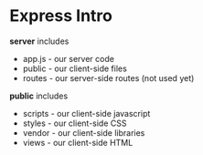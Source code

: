# Express Intro

**server** includes

* app.js - our server code
* public - our client-side files
* routes - our server-side routes (not used yet)

**public** includes

* scripts - our client-side javascript
* styles -  our client-side CSS
* vendor -  our client-side libraries
* views - our client-side HTML
